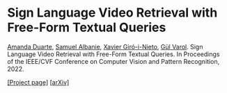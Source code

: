 # Sign Language Video Retrieval with Free-Form Textual Queries

[Amanda Duarte](http://amandaduarte.com.br/), [Samuel Albanie](https://samuelalbanie.com/), [Xavier Giró-i-Nieto](https://imatge.upc.edu/web/people/xavier-giro), [Gül Varol](https://imagine.enpc.fr/~varolg/). Sign Language Video Retrieval with Free-Form Textual Queries.
In Proceedings of the IEEE/CVF Conference on Computer Vision and Pattern Recognition, 2022.

[[Project page]](https://imatge-upc.github.io/sl_retrieval/) [[arXiv]](https://arxiv.org/abs/2201.02495)
